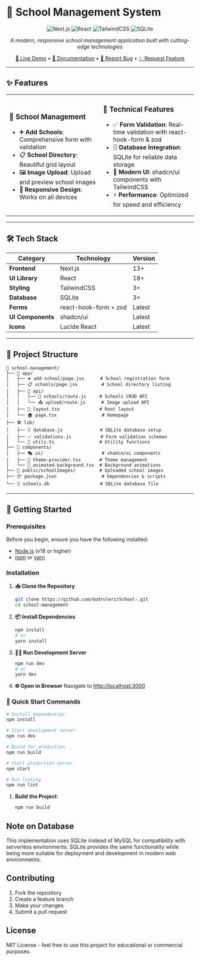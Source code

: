 # 🏫 School Management System

<div align="center">

![Next.js](https://img.shields.io/badge/Next.js-13+-black?style=for-the-badge&logo=next.js)
![React](https://img.shields.io/badge/React-18+-blue?style=for-the-badge&logo=react)
![TailwindCSS](https://img.shields.io/badge/TailwindCSS-3+-38B2AC?style=for-the-badge&logo=tailwind-css)
![SQLite](https://img.shields.io/badge/SQLite-3+-003B57?style=for-the-badge&logo=sqlite)

*A modern, responsive school management application built with cutting-edge technologies*

[🚀 Live Demo](#) • [📖 Documentation](#getting-started) • [🐛 Report Bug](#) • [✨ Request Feature](#)

</div>

---

## ✨ Features

<table>
<tr>
<td width="50%">

### 🏢 **School Management**
- ➕ **Add Schools**: Comprehensive form with validation
- 📋 **School Directory**: Beautiful grid layout
- 🖼️ **Image Upload**: Upload and preview school images
- 📱 **Responsive Design**: Works on all devices

</td>
<td width="50%">

### 🔧 **Technical Features**
- ✅ **Form Validation**: Real-time validation with react-hook-form & zod
- 🗄️ **Database Integration**: SQLite for reliable data storage
- 🎨 **Modern UI**: shadcn/ui components with TailwindCSS
- ⚡ **Performance**: Optimized for speed and efficiency

</td>
</tr>
</table>

---

## 🛠️ Tech Stack

<div align="center">

| Category | Technology | Version |
|----------|------------|---------|
| **Frontend** | Next.js | 13+ |
| **UI Library** | React | 18+ |
| **Styling** | TailwindCSS | 3+ |
| **Database** | SQLite | 3+ |
| **Forms** | react-hook-form + zod | Latest |
| **UI Components** | shadcn/ui | Latest |
| **Icons** | Lucide React | Latest |

</div>

---

## 📁 Project Structure

```
🏫 school-management/
├── 📱 app/
│   ├── ➕ add-school/page.jsx      # School registration form
│   ├── 📋 schools/page.jsx         # School directory listing
│   ├── 🔌 api/
│   │   ├── 🏢 schools/route.js     # Schools CRUD API
│   │   └── 📤 upload/route.js      # Image upload API
│   ├── 🎨 layout.tsx               # Root layout
│   └── 🏠 page.tsx                 # Homepage
├── 🛠️ lib/
│   ├── 🗄️ database.js              # SQLite database setup
│   ├── ✅ validations.js           # Form validation schemas
│   └── 🔧 utils.ts                 # Utility functions
├── 🎨 components/
│   ├── 🎭 ui/                      # shadcn/ui components
│   ├── 🌙 theme-provider.tsx       # Theme management
│   └── 🎨 animated-background.tsx  # Background animations
├── 📁 public/schoolImages/         # Uploaded school images
├── 📦 package.json                 # Dependencies & scripts
└── 🗄️ schools.db                   # SQLite database file
```

---

## 🚀 Getting Started

### Prerequisites

Before you begin, ensure you have the following installed:
- [Node.js](https://nodejs.org/) (v18 or higher)
- [npm](https://www.npmjs.com/) or [yarn](https://yarnpkg.com/)

### Installation

1. **📥 Clone the Repository**
   ```bash
   git clone https://github.com/Godrulerz/School-.git
   cd school-management
   ```

2. **📦 Install Dependencies**
   ```bash
   npm install
   # or
   yarn install
   ```

3. **🏃‍♂️ Run Development Server**
   ```bash
   npm run dev
   # or
   yarn dev
   ```

4. **🌐 Open in Browser**
   Navigate to [http://localhost:3000](http://localhost:3000)

### 🎯 Quick Start Commands

```bash
# Install dependencies
npm install

# Start development server
npm run dev

# Build for production
npm run build

# Start production server
npm start

# Run linting
npm run lint
```

1. **Build the Project**:
   ```bash
   npm run build
   ```

## Note on Database

This implementation uses SQLite instead of MySQL for compatibility with serverless environments. SQLite provides the same functionality while being more suitable for deployment and development in modern web environments.

## Contributing

1. Fork the repository
2. Create a feature branch
3. Make your changes
4. Submit a pull request

## License

MIT License - feel free to use this project for educational or commercial purposes.